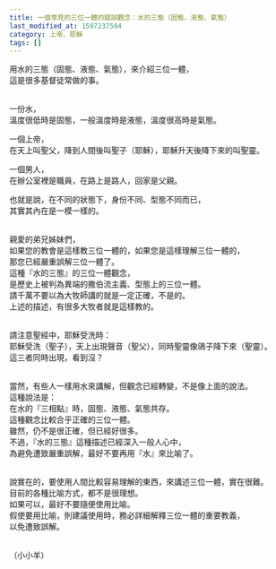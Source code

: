 ```yaml
---
title: 一個常見的三位一體的錯誤觀念：水的三態（固態、液態、氣態）
last_modified_at: 1597237504
category: 上帝、耶穌
tags: []
---
```


<p>用水的三態（固態、液態、氣態），來介紹三位一體，<br/>
這是很多基督徒常做的事。</p>
<p><br/>
一份水，<br/>
溫度很低時是固態，一般溫度時是液態，溫度很高時是氣態。</p>
<p>一個上帝，<br/>
在天上叫聖父，降到人間後叫聖子（耶穌），耶穌升天後降下來的叫聖靈。</p>
<p>一個男人，<br/>
在辦公室裡是職員，在路上是路人，回家是父親。</p>
<p>也就是說，在不同的狀態下，身份不同、型態不同而已，<br/>
其實其內在是一模一樣的。</p>
<p><br/>
親愛的弟兄姊妹們，<br/>
如果您的教會是這樣教三位一體的，如果您是這樣理解三位一體的，<br/>
那您已經嚴重誤解三位一體了。<br/>
這種『水的三態』的三位一體觀念，<br/>
是歷史上被判為異端的撒伯流主義、型態上的三位一體。<br/>
請千萬不要以為大牧師講的就是一定正確，不是的。<br/>
上述的描述，有很多大牧者就是這樣教的。</p>
<p><br/>
請注意聖經中，耶穌受洗時：<br/>
耶穌受洗（聖子），天上出現聲音（聖父），同時聖靈像鴿子降下來（聖靈）。<br/>
這三者同時出現，看到沒？</p>
<p><br/>
當然，有些人一樣用水來講解，但觀念已經轉變，不是像上面的說法。<br/>
這種說法是：<br/>
在水的『三相點』時，固態、液態、氣態共存。<br/>
這種觀念比較合乎正確的三位一體。<br/>
雖然，仍不是很正確，但已經好很多。<br/>
不過，『水的三態』這種描述已經深入一般人心中，<br/>
為避免遭致嚴重誤解，最好不要再用『水』來比喻了。</p>
<p><br/>
說實在的，要使用人間比較容易理解的東西，來講述三位一體，實在很難。<br/>
目前的各種比喻方式，都不是很理想。<br/>
如果可以，最好不要隨便使用比喻。<br/>
假使要用比喻，則建議使用時，務必詳細解釋三位一體的重要教義，<br/>
以免遭致誤解。</p>
<p><br/>
（小小羊）</p>
